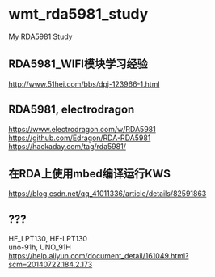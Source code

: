 # wmt_rda5981_study
My RDA5981 Study

## RDA5981_WIFI模块学习经验  
http://www.51hei.com/bbs/dpj-123966-1.html  

## RDA5981, electrodragon  
https://www.electrodragon.com/w/RDA5981  
https://github.com/Edragon/RDA-RDA5981  
https://hackaday.com/tag/rda5981/  

## 在RDA上使用mbed编译运行KWS  
https://blog.csdn.net/qq_41011336/article/details/82591863  

## ???  
HF_LPT130, HF-LPT130  
uno-91h, UNO_91H  
https://help.aliyun.com/document_detail/161049.html?scm=20140722.184.2.173  
